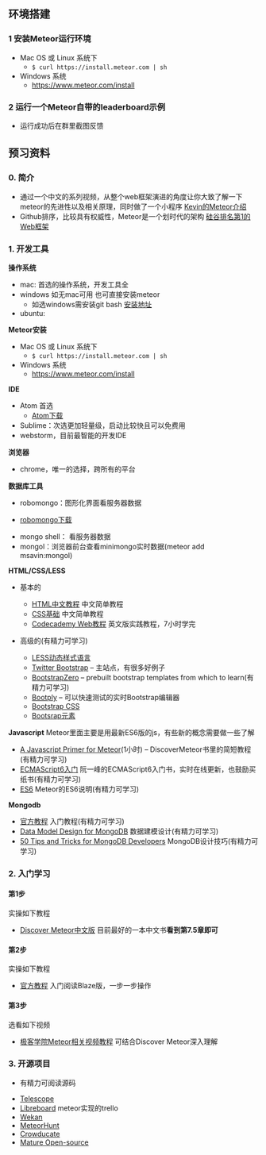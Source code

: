 ## 环境搭建

###  1 安装Meteor运行环境
  * Mac OS 或 Linux 系统下
    - `$ curl https://install.meteor.com | sh`
  * Windows 系统
    - https://www.meteor.com/install
### 2 运行一个Meteor自带的leaderboard示例
  * 运行成功后在群里截图反馈
  
  
## 预习资料

### 0. 简介
  * 通过一个中文的系列视频，从整个web框架演进的角度让你大致了解一下meteor的先进性以及相关原理，同时做了一个小程序
  [Kevin的Meteor介绍](http://www.maiziedu.com/lesson/3446/)
  *  Github排序，比较具有权威性，Meteor是一个划时代的架构
  [硅谷排名第1的Web框架](https://github.com/showcases/web-application-frameworks)

### 1. 开发工具

**操作系统**
  * mac: 首选的操作系统，开发工具全
  * windows 如无mac可用 也可直接安装meteor
    - 如选windows需安装git bash [安装地址](https://git-for-windows.github.io/)
  * ubuntu:

**Meteor安装**
  * Mac OS 或 Linux 系统下
    - `$ curl https://install.meteor.com | sh`
  * Windows 系统
    - https://www.meteor.com/install

**IDE**
  * Atom 首选 
    - [Atom下载](https://atom.io/)
  * Sublime：次选更加轻量级，启动比较快且可以免费用
  * webstorm，目前最智能的开发IDE


**浏览器**
  * chrome，唯一的选择，跨所有的平台

**数据库工具**
  * robomongo：图形化界面看服务器数据
   - [robomongo下载](https://robomongo.org/download)
  * mongo shell： 看服务器数据
  * mongol：浏览器前台查看minimongo实时数据(meteor add  msavin:mongol)

**HTML/CSS/LESS**

  * 基本的
    - [HTML中文教程](http://www.w3school.com.cn/html/index.asp) 中文简单教程
    - [CSS基础](http://www.w3school.com.cn/css/) 中文简单教程
    - [Codecademy Web教程](http://www.codecademy.com/en/tracks/web) 英文版实践教程，7小时学完

  * 高级的(有精力可学习)
    - [LESS动态样式语言](http://www.bootcss.com/p/lesscss/)
    - [Twitter Bootstrap](http://getbootstrap.com/) – 主站点，有很多好例子
    - [BootstrapZero](http://bootstrapzero.com/) – prebuilt bootstrap templates from which to learn(有精力可学习)
    - [Bootply](http://www.bootply.com/) – 可以快速测试的实时Bootstrap编辑器
    - [Bootstrap CSS](http://getbootstrap.com/css/)
    - [Bootsrap元素](http://getbootstrap.com/components)

**Javascript**
  Meteor里面主要是用最新ES6版的js，有些新的概念需要做一些了解

  - [A Javascript Primer for Meteor](https://www.discovermeteor.com/blog/javascript-for-meteor/)(1小时) – DiscoverMeteor书里的简短教程(有精力可学习)
  - [ECMAScript6入门](http://es6.ruanyifeng.com/) 阮一峰的ECMAScript6入门书，实时在线更新，也鼓励买纸书(有精力可学习)
  - [ES6](https://github.com/meteor/meteor/blob/master/packages/ecmascript/README.md) Meteor的ES6说明(有精力可学习)

**Mongodb**

  - [官方教程](http://docs.mongodb.org/manual/core/introduction/) 入门教程(有精力可学习)
  - [Data Model Design for MongoDB](http://docs.mongodb.org/master/MongoDB-data-models-guide.pdf)  数据建模设计(有精力可学习)
  - [50 Tips and Tricks for MongoDB Developers](https://marcell.memoryoftheworld.org/Kristina%20Chodorow/50%20Tips%20and%20Tricks%20for%20MongoDB%20Developers%20(1935)/50%20Tips%20and%20Tricks%20for%20MongoDB%20Developers%20-%20Kristina%20Chodorow.pdf) MongoDB设计技巧(有精力可学习)


### 2. 入门学习

#### 第1步

  实操如下教程
  * [Discover Meteor中文版](http://zh.discovermeteor.com/)  目前最好的一本中文书**看到第7.5章即可**

#### 第2步

  实操如下教程
  * [官方教程](https://www.meteor.com/tutorials/blaze/creating-an-app)	入门阅读Blaze版，一步一步操作

#### 第3步
  选看如下视频
  * [极客学院Meteor相关视频教程](http://search.jikexueyuan.com/course?q=meteor) 可结合Discover Meteor深入理解

### 3. 开源项目

  * 有精力可阅读源码
   - [Telescope](https://github.com/TelescopeJS/Telescope)
   - [Libreboard](http://libreboard.com/boards/MeSsFJaSqeuo9M6bs/libreboard-roadmap) meteor实现的trello
   - [Wekan](https://github.com/wekan/wekan)
   - [MeteorHunt](https://github.com/meteoric/meteorhunt)
   - [Crowducate](https://github.com/Crowducate/crowducate-next)
   - [Mature Open-source](https://forums.meteor.com/t/mature-open-source-apps-built-with-meteor/935)
